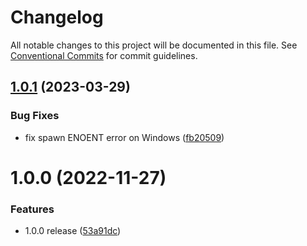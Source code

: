 # Changelog

All notable changes to this project will be documented in this file. See
[Conventional Commits](https://conventionalcommits.org) for commit guidelines.

## [1.0.1](https://github.com/FreshlyBrewedCode/ssh-code/compare/v1.0.0...v1.0.1) (2023-03-29)


### Bug Fixes

* fix spawn ENOENT error on Windows ([fb20509](https://github.com/FreshlyBrewedCode/ssh-code/commit/fb205095b90adc3b34a8389e3f6bf12ffb0301c1))

# 1.0.0 (2022-11-27)


### Features

* 1.0.0 release ([53a91dc](https://github.com/FreshlyBrewedCode/ssh-code/commit/53a91dc32f4ab059f8225830c9f43ae3c2e633e2))
